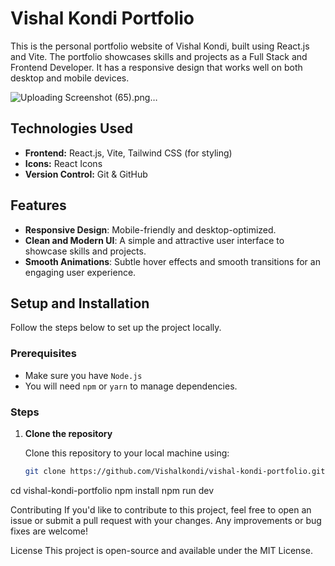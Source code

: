 # Vishal Kondi Portfolio

This is the personal portfolio website of Vishal Kondi, built using React.js and Vite. The portfolio showcases skills and projects as a Full Stack and Frontend Developer. It has a responsive design that works well on both desktop and mobile devices.


![Uploading Screenshot (65).png…]()




## Technologies Used

- **Frontend:** React.js, Vite, Tailwind CSS (for styling)
- **Icons:** React Icons
- **Version Control:** Git & GitHub

## Features

- **Responsive Design**: Mobile-friendly and desktop-optimized.
- **Clean and Modern UI**: A simple and attractive user interface to showcase skills and projects.
- **Smooth Animations**: Subtle hover effects and smooth transitions for an engaging user experience.

## Setup and Installation

Follow the steps below to set up the project locally.

### Prerequisites

- Make sure you have `Node.js`
- You will need `npm` or `yarn` to manage dependencies.

### Steps

1. **Clone the repository**

   Clone this repository to your local machine using:

   ```bash
   git clone https://github.com/Vishalkondi/vishal-kondi-portfolio.git

cd vishal-kondi-portfolio
npm install
npm run dev

Contributing
If you'd like to contribute to this project, feel free to open an issue or submit a pull request with your changes. Any improvements or bug fixes are welcome!

License
This project is open-source and available under the MIT License.
